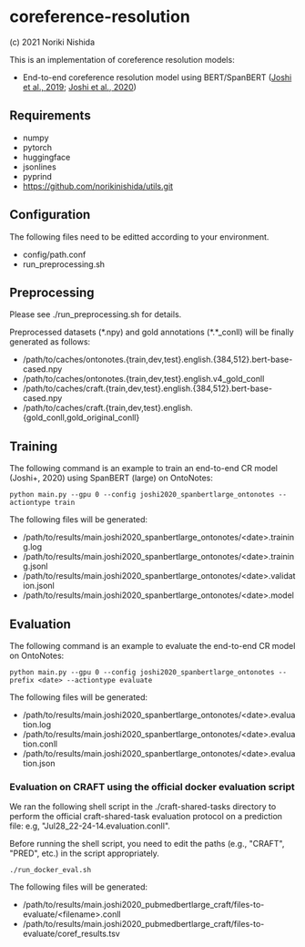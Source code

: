 # coreference-resolution

(c) 2021 Noriki Nishida

This is an implementation of coreference resolution models:

- End-to-end coreference resolution model using BERT/SpanBERT ([Joshi et al., 2019](https://aclanthology.org/D19-1588); [Joshi et al., 2020](https://aclanthology.org/2020.tacl-1.5))

## Requirements

- numpy
- pytorch
- huggingface
- jsonlines
- pyprind
- https://github.com/norikinishida/utils.git

## Configuration

The following files need to be editted according to your environment.

- config/path.conf
- run_preprocessing.sh

## Preprocessing

Please see ./run_preprocessing.sh for details.

Preprocessed datasets (\*.npy) and gold annotations (\*.\*_conll) will be finally generated as follows:

- /path/to/caches/ontonotes.{train,dev,test}.english.{384,512}.bert-base-cased.npy
- /path/to/caches/ontonotes.{train,dev,test}.english.v4_gold_conll
- /path/to/caches/craft.{train,dev,test}.english.{384,512}.bert-base-cased.npy
- /path/to/caches/craft.{train,dev,test}.english.{gold_conll,gold_original_conll}

## Training

The following command is an example to train an end-to-end CR model (Joshi+, 2020) using SpanBERT (large) on OntoNotes:

```
python main.py --gpu 0 --config joshi2020_spanbertlarge_ontonotes --actiontype train
```

The following files will be generated:

- /path/to/results/main.joshi2020_spanbertlarge_ontonotes/\<date\>.training.log
- /path/to/results/main.joshi2020_spanbertlarge_ontonotes/\<date\>.training.jsonl
- /path/to/results/main.joshi2020_spanbertlarge_ontonotes/\<date\>.validation.jsonl
- /path/to/results/main.joshi2020_spanbertlarge_ontonotes/\<date\>.model

## Evaluation

The following command is an example to evaluate the end-to-end CR model on OntoNotes:

```
python main.py --gpu 0 --config joshi2020_spanbertlarge_ontonotes --prefix <date> --actiontype evaluate
```

The following files will be generated:

- /path/to/results/main.joshi2020_spanbertlarge_ontonotes/\<date\>.evaluation.log
- /path/to/results/main.joshi2020_spanbertlarge_ontonotes/\<date\>.evaluation.conll
- /path/to/results/main.joshi2020_spanbertlarge_ontonotes/\<date\>.evaluation.json

### Evaluation on CRAFT using the official docker evaluation script

We ran the following shell script in the ./craft-shared-tasks directory to perform the official craft-shared-task evaluation protocol on a prediction file: e.g, "Jul28_22-24-14.evaluation.conll".

Before running the shell script, you need to edit the paths (e.g., "CRAFT", "PRED", etc.) in the script appropriately.

```
./run_docker_eval.sh
```

The following files will be generated:

- /path/to/results/main.joshi2020_pubmedbertlarge_craft/files-to-evaluate/\<filename\>.conll
- /path/to/results/main.joshi2020_pubmedbertlarge_craft/files-to-evaluate/coref_results.tsv


